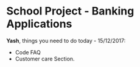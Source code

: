 # School Project - Banking Applications
**Yash**, things you need to do today - 15/12/2017: 
- Code FAQ 
- Customer care Section.
